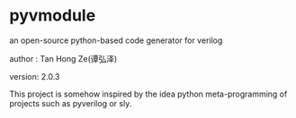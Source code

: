 # pyvmodule
an open-source python-based code generator for verilog

author : Tan Hong Ze(谭弘泽)

version: 2.0.3

This project is somehow inspired by the idea python meta-programming of projects such as pyverilog or sly.
